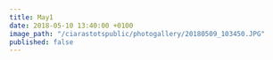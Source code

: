 ```yaml
---
title: May1
date: 2018-05-10 13:40:00 +0100
image_path: "/ciarastotspublic/photogallery/20180509_103450.JPG"
published: false
---
```

